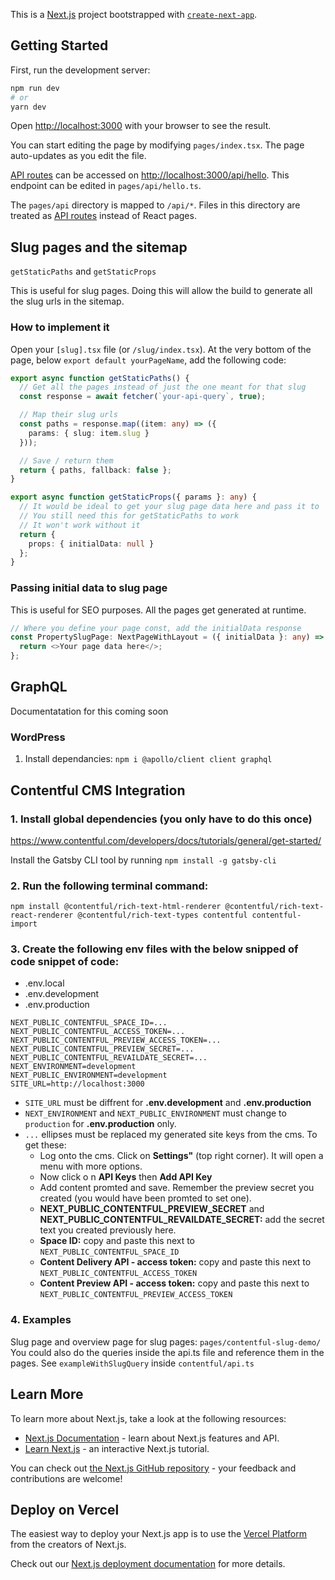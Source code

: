 This is a [Next.js](https://nextjs.org/) project bootstrapped with [`create-next-app`](https://github.com/vercel/next.js/tree/canary/packages/create-next-app).

## Getting Started

First, run the development server:

```bash
npm run dev
# or
yarn dev
```

Open [http://localhost:3000](http://localhost:3000) with your browser to see the result.

You can start editing the page by modifying `pages/index.tsx`. The page auto-updates as you edit the file.

[API routes](https://nextjs.org/docs/api-routes/introduction) can be accessed on [http://localhost:3000/api/hello](http://localhost:3000/api/hello). This endpoint can be edited in `pages/api/hello.ts`.

The `pages/api` directory is mapped to `/api/*`. Files in this directory are treated as [API routes](https://nextjs.org/docs/api-routes/introduction) instead of React pages.

## Slug pages and the sitemap

`getStaticPaths` and `getStaticProps`

This is useful for slug pages. Doing this will allow the build to generate all the slug urls in the sitemap.

### How to implement it

Open your `[slug].tsx` file (or `/slug/index.tsx`). At the very bottom of the page, below `export default yourPageName`, add the following code:

```typescript
export async function getStaticPaths() {
  // Get all the pages instead of just the one meant for that slug
  const response = await fetcher(`your-api-query`, true);

  // Map their slug urls
  const paths = response.map((item: any) => ({
    params: { slug: item.slug }
  }));

  // Save / return them
  return { paths, fallback: false };
}

export async function getStaticProps({ params }: any) {
  // It would be ideal to get your slug page data here and pass it to `initialData`
  // You still need this for getStaticPaths to work
  // It won't work without it
  return {
    props: { initialData: null }
  };
}
```

### Passing initial data to slug page

This is useful for SEO purposes. All the pages get generated at runtime.

```typescript
// Where you define your page const, add the initialData response
const PropertySlugPage: NextPageWithLayout = ({ initialData }: any) => {
  return <>Your page data here</>;
};
```

## GraphQL

Documentatation for this coming soon

### WordPress

1. Install dependancies: `npm i @apollo/client client graphql`

## Contentful CMS Integration

### 1. Install global dependencies (you only have to do this once)

https://www.contentful.com/developers/docs/tutorials/general/get-started/

Install the Gatsby CLI tool by running `npm install -g gatsby-cli`

### 2. Run the following terminal command:

`npm install @contentful/rich-text-html-renderer @contentful/rich-text-react-renderer @contentful/rich-text-types contentful contentful-import`

### 3. Create the following env files with the below snipped of code snippet of code:

- .env.local
- .env.development
- .env.production

```
NEXT_PUBLIC_CONTENTFUL_SPACE_ID=...
NEXT_PUBLIC_CONTENTFUL_ACCESS_TOKEN=...
NEXT_PUBLIC_CONTENTFUL_PREVIEW_ACCESS_TOKEN=...
NEXT_PUBLIC_CONTENTFUL_PREVIEW_SECRET=...
NEXT_PUBLIC_CONTENTFUL_REVAILDATE_SECRET=...
NEXT_ENVIRONMENT=development
NEXT_PUBLIC_ENVIRONMENT=development
SITE_URL=http://localhost:3000
```

- `SITE_URL` must be diffrent for **.env.development** and **.env.production**
- `NEXT_ENVIRONMENT` and `NEXT_PUBLIC_ENVIRONMENT` must change to `production` for **.env.production** only.
- `...` ellipses must be replaced my generated site keys from the cms. To get these:
  - Log onto the cms. Click on **Settings"** (top right corner). It will open a menu with more options.
  - Now click o n **API Keys** then **Add API Key**
  - Add content promted and save. Remember the preview secret you created (you would have been promted to set one).
  - **NEXT_PUBLIC_CONTENTFUL_PREVIEW_SECRET** and **NEXT_PUBLIC_CONTENTFUL_REVAILDATE_SECRET:** add the secret text you created previously here.
  - **Space ID:** copy and paste this next to `NEXT_PUBLIC_CONTENTFUL_SPACE_ID`
  - **Content Delivery API - access token:** copy and paste this next to `NEXT_PUBLIC_CONTENTFUL_ACCESS_TOKEN`
  - **Content Preview API - access token:** copy and paste this next to `NEXT_PUBLIC_CONTENTFUL_PREVIEW_ACCESS_TOKEN`

### 4. Examples

Slug page and overview page for slug pages: `pages/contentful-slug-demo/`
You could also do the queries inside the api.ts file and reference them in the pages. See `exampleWithSlugQuery` inside `contentful/api.ts`

## Learn More

To learn more about Next.js, take a look at the following resources:

- [Next.js Documentation](https://nextjs.org/docs) - learn about Next.js features and API.
- [Learn Next.js](https://nextjs.org/learn) - an interactive Next.js tutorial.

You can check out [the Next.js GitHub repository](https://github.com/vercel/next.js/) - your feedback and contributions are welcome!

## Deploy on Vercel

The easiest way to deploy your Next.js app is to use the [Vercel Platform](https://vercel.com/new?utm_medium=default-template&filter=next.js&utm_source=create-next-app&utm_campaign=create-next-app-readme) from the creators of Next.js.

Check out our [Next.js deployment documentation](https://nextjs.org/docs/deployment) for more details.
